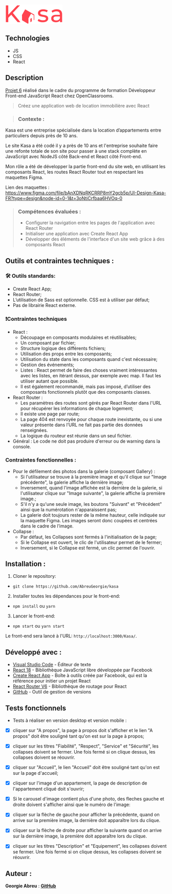 ![Kasa](/src/assets/logo.png)

## Technologies

- JS
- CSS
- React

## Description

[Projet 6](https://openclassrooms.com/fr/paths/717/projects/1247/assignment/) réalisé dans le cadre du programme de formation Développeur Front-end JavaScript React chez OpenClassrooms.

> Créez une application web de location immobilière avec React

> ### Contexte :

Kasa est une entreprise spécialisée dans la location d’appartements entre particuliers depuis près de 10 ans.

Le site Kasa a été codé il y a près de 10 ans et l'entreprise souhaite faire une refonte totale de son site pour passer à une stack complète en JavaScript avec NodeJS côté Back-end et React côté Front-end.

Mon rôle a été de développer la partie front-end du site web, en utilisant les composants React, les routes React Router tout en respectant les maquettes Figma.

Lien des maquettes : https://www.figma.com/file/bAnXDNqRKCRRP8mY2gcb5p/UI-Design-Kasa-FR?type=design&node-id=0-1&t=3oNtiCrfbaa6HVOq-0

> ### Compétences évaluées :
>
> - Configurer la navigation entre les pages de l'application avec React Router
> - Initialiser une application avec Create React App
> - Développer des éléments de l'interface d'un site web grâce à des composants React

## Outils et contraintes techniques :

### 🛠️ Outils standards:

- Create React App;
- React Router;
- L’utilisation de Sass est optionnelle. CSS est à utiliser par défaut;
- Pas de librairie React externe.

### ❗Contraintes techniques

- React :
  - Découpage en composants modulaires et réutilisables;
  - Un composant par fichier;
  - Structure logique des différents fichiers;
  - Utilisation des props entre les composants;
  - Utilisation du state dans les composants quand c'est nécessaire;
  - Gestion des événements;
  - Listes : React permet de faire des choses vraiment intéressantes avec les listes, en itérant dessus, par exemple avec map. Il faut les utiliser autant que possible.
  - Il est également recommandé, mais pas imposé, d’utiliser des composants fonctionnels plutôt que des composants classes.
- React Router :
  - Les paramètres des routes sont gérés par React Router dans l'URL pour récupérer les informations de chaque logement;
  - Il existe une page par route;
  - La page 404 est renvoyée pour chaque route inexistante, ou si une valeur présente dans l’URL ne fait pas partie des données renseignées.
  - La logique du routeur est réunie dans un seul fichier.
- Général : Le code ne doit pas produire d'erreur ou de warning dans la console.

### Contraintes fonctionnelles :

- Pour le défilement des photos dans la galerie (composant Gallery) :
  - Si l'utilisateur se trouve à la première image et qu'il clique sur "Image précédente", la galerie affiche la dernière image;
  - Inversement, quand l'image affichée est la dernière de la galerie, si l'utilisateur clique sur "Image suivante", la galerie affiche la première image.;
  - S'il n'y a qu'une seule image, les boutons "Suivant" et "Précédent" ainsi que la numérotation n'apparaissent pas;
  - La galerie doit toujours rester de la même hauteur, celle indiquée sur la maquette Figma. Les images seront donc coupées et centrées dans le cadre de l’image.
- Collapse :
  - Par défaut, les Collapses sont fermés à l'initialisation de la page;
  - Si le Collapse est ouvert, le clic de l'utilisateur permet de le fermer;
  - Inversement, si le Collapse est fermé, un clic permet de l'ouvrir.

## Installation :

1. Cloner le repository:

- `git clone https://github.com/AbreuGeorgie/kasa`

2. Installer toutes les dépendances pour le front-end:

- `npm install` ou `yarn`

3. Lancer le front-end:

- `npm start` ou `yarn start`

Le front-end sera lancé à l'URL:
`http://localhost:3000/Kasa/`.

## Développé avec :

- [Visual Studio Code](https://code.visualstudio.com/) - Éditeur de texte
- [React 18](https://react.dev/) - Bibliothèque JavaScript libre développée par Facebook
- [Create React App](https://create-react-app.dev/) - Boîte à outils créée par Facebook, qui est la référence pour initier un projet React
- [React Router V6](https://reactrouter.com/) - Bibliothèque de routage pour React
- [GitHub](https://github.com/) - Outil de gestion de versions

## Tests fonctionnels

- Tests à réaliser en version desktop et version mobile :

- [x] cliquer sur "A propos", la page à propos doit s'afficher et le lien "A propos" doit être souligné tant qu'on est sur la page à propos;
- [x] cliquer sur les titres "Fiabilité", "Respect", "Service" et "Sécurité", les collapses doivent se fermer. Une fois fermé si on clique dessus, les collapses doivent se réouvrir.

- [x] cliquer sur "Accueil", le lien "Accueil" doit être souligné tant qu'on est sur la page d'accueil;
- [x] cliquer sur l'image d'un appartement, la page de description de l'appartement cliqué doit s'ouvrir;

- [x] Si le carousel d'image contient plus d'une photo, des fleches gauche et droite doivent s'afficher ainsi que le numéro de l'image:
- [x] cliquer sur la flèche de gauche pour afficher la précédente, quand on arrive sur la première image, la dernière doit apparaître lors du clique.
- [x] cliquer sur la flèche de droite pour afficher la suivante quand on arrive sur la dernière image, la première doit apparaître lors du clique.

- [x] cliquer sur les titres "Description" et "Equipement", les collapses doivent se fermer. Une fois fermé si on clique dessus, les collapses doivent se réouvrir.

## Auteur :

**Georgie Abreu** : [**GitHub**](https://github.com/AbreuGeorgie/)
